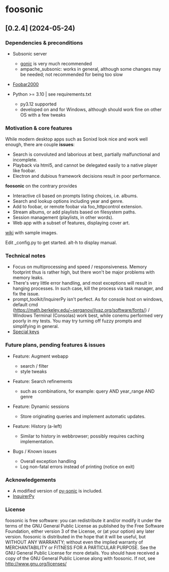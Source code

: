 # foosonic

## [0.2.4] (2024-05-24)


### Dependencies & preconditions

* Subsonic server
    * [gonic](https://github.com/sentriz/gonic) is very much recommended
    * ampache_subsonic: works in general, although some changes may be needed; not recommended for being too slow

* [Foobar2000](https://www.foobar2000.org/)

* Python >= 3.10 | see requirements.txt
    * py3.12 supported
    * developed on and for Windows, although should work fine on other OS with a few tweaks


### Motivation & core features

While modern desktop apps such as Sonixd look nice and work well enough, there are couple **issues**:
* Search is convoluted and laborious at best, partially malfunctional and incomplete.
* Playback via html5, and cannot be delegated easily to a native player like foobar.
* Electron and dubious framework decisions result in poor performance.

**foosonic** on the contrary provides
* Interactive cli based on prompts listing choices, i.e. albums.
* Search and lookup options including year and genre.
* Add to foobar, or remote foobar via foo_httpcontrol extension.
* Stream albums, or add playlists based on filesystem paths.
* Session management (playlists, in other words).
* Web app with a subset of features, displaying cover art.

[wiki](https://github.com/robot3498712/foosonic/wiki/foosonic-wiki) with sample images.

Edit _config.py to get started. alt-h to display manual.


### Technical notes

* Focus on multiprocessing and speed / responsiveness. Memory footprint thus is rather high, but there won't be major problems with memory leaks.
* There's very little error handling, and most exceptions will result in hanging processes. In such case, kill the process via task manager, and fix the issue.
* prompt_toolkit/InquirerPy isn't perfect. As for console host on windows, default cmd (https://math.berkeley.edu/~serganov/ilyaz.org/software/fonts/) / Windows Terminal (Consolas) work best, while conemu performed very poorly in my tests. You may try turning off fuzzy prompts and simplifying in general.
* [Special keys](https://python-prompt-toolkit.readthedocs.io/en/master/pages/advanced_topics/key_bindings.html#list-of-special-keys)


### Future plans, pending features & issues

* Feature: Augment webapp
    * search / filter
    * style tweaks

* Feature: Search refinements
	* such as combinations, for example: query AND year_range AND genre

* Feature: Dynamic sessions
    * Store originating queries and implement automatic updates.

* Feature: History (a-left)
    * Similar to history in webbrowser; possibly requires caching implementation.

* Bugs / Known issues
    * Overall exception handling
    * Log non-fatal errors instead of printing (notice on exit)


### Acknowledgements

* A modified version of [py-sonic](https://github.com/crustymonkey/py-sonic) is included.
* [InquirerPy](https://github.com/kazhala/InquirerPy)


### License

foosonic is free software: you can redistribute it and/or modify it under the terms of the GNU General Public License as published by the Free Software Foundation, either version 3 of the License, or (at your option) any later version.
foosonic is distributed in the hope that it will be useful, but WITHOUT ANY WARRANTY; without even the implied warranty of MERCHANTABILITY or FITNESS FOR A PARTICULAR PURPOSE. See the GNU General Public License for more details.
You should have received a copy of the GNU General Public License along with foosonic. If not, see <http://www.gnu.org/licenses/>
